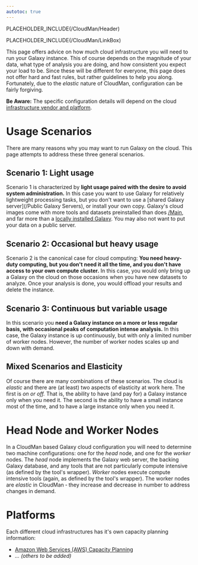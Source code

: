 ```yaml
---
autotoc: true
---
```

PLACEHOLDER_INCLUDE(/CloudMan/Header)

<div class='right'></div> PLACEHOLDER_INCLUDE(/CloudMan/LinkBox)

This page offers advice on how much cloud infrastructure you will need to run your Galaxy instance.  This of course depends on the magnitude of your data, what type of analysis you are doing, and how consistent you expect your load to be.  Since these will be different for everyone, this page does not offer hard and fast rules, but rather guidelines to help you along.  Fortunately, due to the *elastic* nature of CloudMan, configuration can be fairly forgiving.

**Be Aware:** The specific configuration details will depend on the cloud [infrastructure vendor and platform](#platforms).  

# Usage Scenarios
There are many reasons why you may want to run Galaxy on the cloud.  This page attempts to address these three general scenarios.

## Scenario 1: Light usage
Scenario 1 is characterized by **light usage paired with the desire to avoid system administration.**  In this case you want to use Galaxy for relatively lightweight processing tasks, but you don't want to use a [shared Galaxy server](/Public Galaxy Servers), or install your own copy.  Galaxy's cloud images come with more tools and datasets preinstalled than does [/Main](/Main), and far more than a [locally installed Galaxy](/src/Admin/GetGalaxy/index.md).  You may also not want to put your data on a public server.

## Scenario 2: Occasional but heavy usage
Scenario 2 is the canonical case for cloud computing: **You need heavy-duty computing, but you don't need it all the time, and you don't have access to your own compute cluster.** In this case, you would only bring up a Galaxy on the cloud on those occasions when you have new datasets to analyze.  Once your analysis is done, you would offload your results and delete the instance.

## Scenario 3: Continuous but variable usage
In this scenario you **need a Galaxy instance on a more or less regular basis, with occasional peaks of computation intense analysis.**  In this case, the Galaxy instance is up continuously, but with only a limited number of worker nodes.  However, the number of worker nodes scales up and down with demand.

## Mixed Scenarios and Elasticity
Of course there are many combinations of these scenarios.  The cloud is *elastic* and there are (at least) two aspects of elasticity at work here.  The first is *on or off.*  That is, the ability to have (and pay for) a Galaxy instance only when you need it.  The second is the ability to have a small instance most of the time, and to have a large instance only when you need it.

# Head Node and Worker Nodes
In a CloudMan based Galaxy cloud configuration you will need to determine two machine configurations: one for the *head* node, and one for the *worker* nodes.  The *head* node implements the Galaxy web server, the backing Galaxy database, and any tools that are not particularly compute intensive (as defined by the tool's wrapper).  *Worker* nodes execute compute intensive tools (again, as defined by the tool's wrapper).  The worker nodes are *elastic* in CloudMan ‐ they increase and decrease in number to address changes in demand.

# Platforms

Each different cloud infrastructures has it's own capacity planning information:
* [Amazon Web Services (AWS) Capacity Planning](/src/CloudMan/AWS/CapacityPlanning/index.md)
* *... (others to be added)*
